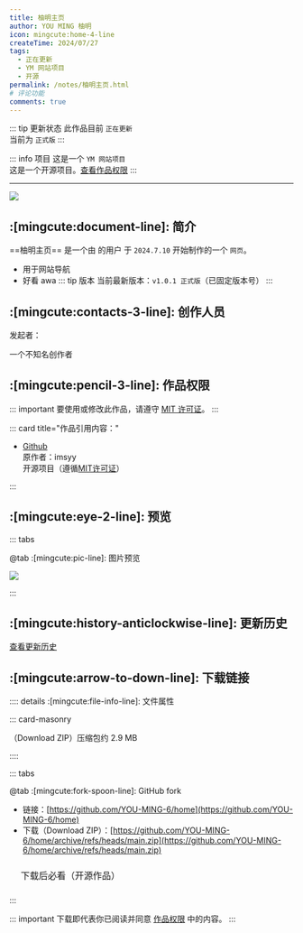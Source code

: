 ```yaml
---
title: 柚明主页
author: YOU MING 柚明
icon: mingcute:home-4-line
createTime: 2024/07/27
tags:
  - 正在更新
  - YM 网站项目
  - 开源
permalink: /notes/柚明主页.html
# 评论功能
comments: true
---
```


::: tip 更新状态
此作品目前 `正在更新`  
当前为 `正式版`
:::

::: info 项目
这是一个 `YM 网站项目`  
这是一个开源项目。[查看作品权限](#作品权限)
:::

---

![](https://ri.youming.v6.army/home-yl.png)

## :[mingcute:document-line]: 简介

==柚明主页== 是一个由 <Badge text="Youming 工作室" type="tip" /> 的用户 <Badge text="YOU MING 柚明" type="info" /> 于 `2024.7.10` 开始制作的一个 `网页`。

- 用于网站导航
- 好看 awa
::: tip 版本
当前最新版本：`v1.0.1 正式版`（已固定版本号）
:::

## :[mingcute:contacts-3-line]: 创作人员

发起者：<Badge text="YOU MING 柚明" type="warning" />

<LinkCard title="YOU MING 柚明" icon="https://ri.youming.v6.army/ym-ys.png" href="/notes/更多/工作室.html#you-ming-柚明">
    一个不知名创作者
</LinkCard>

## :[mingcute:pencil-3-line]: 作品权限

::: important 要使用或修改此作品，请遵守 [MIT 许可证](https://choosealicense.com/licenses/mit/)。
:::

::: card title="作品引用内容："

- [Github](https://github.com/imsyy/home)  
  原作者：imsyy  
  开源项目（遵循[MIT许可证](https://github.com/imsyy/home?tab=MIT-1-ov-file)）

:::

## :[mingcute:eye-2-line]: 预览

::: tabs

@tab :[mingcute:pic-line]: 图片预览

![](https://ri.youming.v6.army/home-yl.png)

:::

## :[mingcute:history-anticlockwise-line]: 更新历史

[查看更新历史](/notes/更新历史/柚明主页.html)

## :[mingcute:arrow-to-down-line]: 下载链接

:::: details :[mingcute:file-info-line]: 文件属性

::: card-masonry

<Card title="home.zip" icon="mingcute:file-zip-line">
  （Download ZIP）压缩包约 2.9 MB
</Card>

::::

::: tabs

@tab :[mingcute:fork-spoon-line]: GitHub fork

- 链接：[https://github.com/YOU-MING-6/home](https://github.com/YOU-MING-6/home)
- 下载（Download ZIP）：[https://github.com/YOU-MING-6/home/archive/refs/heads/main.zip](https://github.com/YOU-MING-6/home/archive/refs/heads/main.zip)

<a href="/必看-开源.html" style="
    display: inline-block;
    padding: 10px 20px;
    border: 1px solid var(--vp-c-divider);
    border-radius: 6px;
    font-size: 16px;
    text-decoration: none;
    background-color: var(--vp-c-bg-safe);
    color: var(--vp-c-text-primary);">
    下载后必看（开源作品）
</a>

:::

::: important 下载即代表你已阅读并同意 [作品权限](#作品权限) 中的内容。
:::

